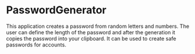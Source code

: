 # PasswordGenerator
This application creates a password from random letters and numbers.
The user can define the length of the password and after the generation
it copies the password into your clipboard. It can be used to create safe
passwords for accounts.
